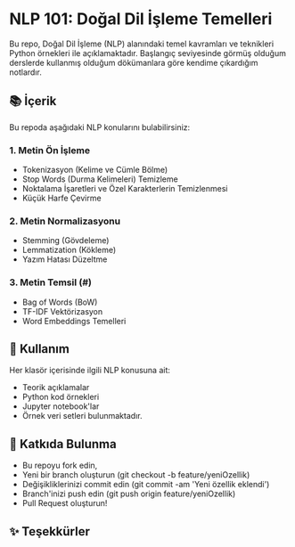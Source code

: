 # NLP 101: Doğal Dil İşleme Temelleri

Bu repo, Doğal Dil İşleme (NLP) alanındaki temel kavramları ve teknikleri Python örnekleri ile açıklamaktadır. Başlangıç seviyesinde görmüş olduğum derslerde kullanmış olduğum dökümanlara göre kendime çıkardığım notlardır.

## 📚 İçerik

Bu repoda aşağıdaki NLP konularını bulabilirsiniz:

### 1. Metin Ön İşleme
- Tokenizasyon (Kelime ve Cümle Bölme)
- Stop Words (Durma Kelimeleri) Temizleme
- Noktalama İşaretleri ve Özel Karakterlerin Temizlenmesi
- Küçük Harfe Çevirme

### 2. Metin Normalizasyonu
- Stemming (Gövdeleme)
- Lemmatization (Kökleme)
- Yazım Hatası Düzeltme

### 3. Metin Temsil (#)
- Bag of Words (BoW)      
- TF-IDF Vektörizasyon
- Word Embeddings Temelleri


## 📖 Kullanım
Her klasör içerisinde ilgili NLP konusuna ait:
- Teorik açıklamalar
- Python kod örnekleri
- Jupyter notebook'lar
- Örnek veri setleri bulunmaktadır.

## 🤝 Katkıda Bulunma
- Bu repoyu fork edin,
- Yeni bir branch oluşturun (git checkout -b feature/yeniOzellik)
- Değişikliklerinizi commit edin (git commit -am 'Yeni özellik eklendi')
- Branch'inizi push edin (git push origin feature/yeniOzellik)
- Pull Request oluşturun!

## ✨ Teşekkürler
